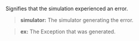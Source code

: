             
Signifies that the simulation experienced an error.
            
> **simulator:** The simulator generating the error.

            
> **ex:** The Exception that was generated.

        

